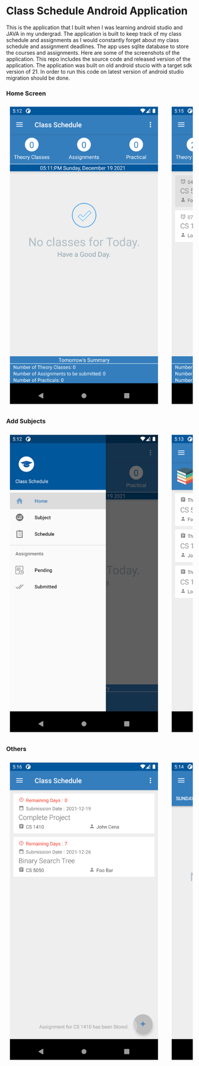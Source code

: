 # Class Schedule Android Application
This is the application that I built when I was learning android studio and JAVA in my undergrad. The application
is built to keep track of my class schedule and assignments as I would constantly forget about my class schedule and assignment deadlines.
The app uses sqlite database to store the courses and assignments.
Here are some of the screenshots of the application. This repo includes the source code and released version of the application. The application was built on old android stucio with a target sdk version of 21.
In order to run this code on latest version of android studio migration should be done.
### Home Screen
<pre>
<img src="screenshots/main.png" style="margin: 10px"height="800">  <img src="screenshots/home-screen.png" style="margin: 10px" height="800">  <img src="screenshots/home-screen-2.png" style="margin: 10px" height="800">
</pre>
### Add Subjects
<pre>
<img src="screenshots/navigation-bar.png" style="margin: 10px"height="800">  <img src="screenshots/subjects.png" style="margin: 10px" height="800">  <img src="screenshots/add-subject.png" style="margin: 10px" height="800">
</pre>
### Others
<pre>
<img src="screenshots/assignment.png" style="margin: 10px"height="800">  <img src="screenshots/class-schedule.png" style="margin: 10px" height="800">  <img src="screenshots/class-schedule-2.png" style="margin: 10px" height="800">
</pre>

